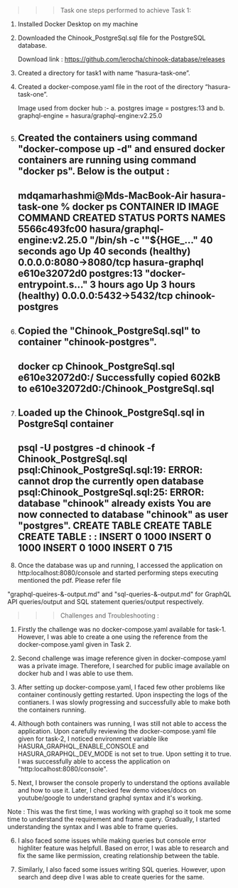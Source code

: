 >>> Task one steps performed to achieve Task 1: 

1. Installed Docker Desktop on my machine

2. Downloaded the Chinook_PostgreSql.sql file for the PostgreSQL database. 
   
   Download link : https://github.com/lerocha/chinook-database/releases

3. Created a directory for task1 with name “hasura-task-one”.

4. Created a docker-compose.yaml file in the root of the directory “hasura-task-one”.
          
    Image used from docker hub :- 
    a. postgres image = postgres:13 and 
    b. graphql-engine = hasura/graphql-engine:v2.25.0

5. Created the containers using command "docker-compose up -d" and ensured docker containers are running using command "docker ps". Below is the output :
    ----------------------------
    mdqamarhashmi@Mds-MacBook-Air hasura-task-one % docker ps
    CONTAINER ID   IMAGE                           COMMAND                   CREATED          STATUS                    PORTS                    NAMES
    5566c493fc00   hasura/graphql-engine:v2.25.0   "/bin/sh -c '\"${HGE_…"   40 seconds ago   Up 40 seconds (healthy)   0.0.0.0:8080->8080/tcp   hasura-graphql
    e610e32072d0   postgres:13                     "docker-entrypoint.s…"    3 hours ago      Up 3 hours (healthy)      0.0.0.0:5432->5432/tcp   chinook-postgres
    ----------------------------

6. Copied the "Chinook_PostgreSql.sql" to container "chinook-postgres".
    ----------------------------
    docker cp Chinook_PostgreSql.sql e610e32072d0:/
    Successfully copied 602kB to e610e32072d0:/Chinook_PostgreSql.sql
    ----------------------------

7. Loaded up the Chinook_PostgreSql.sql in PostgreSql container
    ----------------------------
    psql -U postgres -d chinook -f Chinook_PostgreSql.sql
    psql:Chinook_PostgreSql.sql:19: ERROR:  cannot drop the currently open database
    psql:Chinook_PostgreSql.sql:25: ERROR:  database "chinook" already exists
    You are now connected to database "chinook" as user "postgres".
    CREATE TABLE
    CREATE TABLE
    CREATE TABLE
    :
    :
    INSERT 0 1000
    INSERT 0 1000
    INSERT 0 1000
    INSERT 0 715
    ----------------------------

8. Once the database was up and running, I accessed the application on http:localhost:8080/console and started performing steps executing mentioned the pdf. Please refer file 

"graphql-queires-&-output.md" and "sql-queries-&-output.md" for GraphQL API queries/output and SQL statement queries/output respectively. 


>>> Challenges and Troubleshooting : 

1. Firstly the challenge was no docker-compose.yaml available for task-1. However, I was able to create a one using the reference from the docker-compose.yaml given in Task 2. 

2. Second challenge was image reference given in docker-compose.yaml was a private image. Therefore, I searched for public image available on docker hub and I was able to use them. 

3. After setting up docker-compose.yaml, I faced few other problems like container continously getting restarted. Upon inspecting the logs of the contianers. I was slowly progressing and successfully able to make both the containers running. 

4. Although both containers was running, I was still not able to access the application. Upon carefully reviewing the docker-compose.yaml file given for task-2, I noticed environment variable like HASURA_GRAPHQL_ENABLE_CONSOLE and HASURA_GRAPHQL_DEV_MODE is not set to true. Upon setting it to true. I was successfully able to access the application on "http:localhost:8080/console". 

5. Next, I browser the console properly to understand the options available and how to use it. Later, I checked few demo vidoes/docs on youtube/google to understand graphql syntax and it's working. 

Note : This was the first time, I was working with graphql so it took me some time to understand the requirement and frame query. Gradually, I started understanding the syntax and I was able to frame queries. 

6. I also faced some issues while making queries but console error highliter feature was helpfull. Based on error, I was able to research and fix the same like permission, creating relationship between the table. 

7. Similarly, I also faced some issues writing SQL queries. However, upon search and deep dive I was able to create queries for the same. 